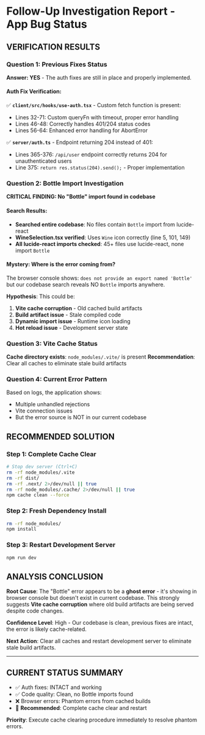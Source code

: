 # Follow-Up Investigation Report - App Bug Status

## VERIFICATION RESULTS

### Question 1: Previous Fixes Status
**Answer: YES** - The auth fixes are still in place and properly implemented.

#### Auth Fix Verification:
✅ **`client/src/hooks/use-auth.tsx`** - Custom fetch function is present:
- Lines 32-71: Custom queryFn with timeout, proper error handling
- Lines 46-48: Correctly handles 401/204 status codes
- Lines 56-64: Enhanced error handling for AbortError

✅ **`server/auth.ts`** - Endpoint returning 204 instead of 401:
- Lines 365-376: `/api/user` endpoint correctly returns 204 for unauthenticated users
- Line 375: `return res.status(204).send();` - Proper implementation

### Question 2: Bottle Import Investigation
**CRITICAL FINDING: No "Bottle" import found in codebase**

#### Search Results:
- **Searched entire codebase**: No files contain `Bottle` import from lucide-react
- **WineSelection.tsx verified**: Uses `Wine` icon correctly (line 5, 101, 149)
- **All lucide-react imports checked**: 45+ files use lucide-react, none import `Bottle`

#### Mystery: Where is the error coming from?
The browser console shows: `does not provide an export named 'Bottle'` but our codebase search reveals NO `Bottle` imports anywhere.

**Hypothesis**: This could be:
1. **Vite cache corruption** - Old cached build artifacts
2. **Build artifact issue** - Stale compiled code
3. **Dynamic import issue** - Runtime icon loading
4. **Hot reload issue** - Development server state

### Question 3: Vite Cache Status
**Cache directory exists**: `node_modules/.vite/` is present
**Recommendation**: Clear all caches to eliminate stale build artifacts

### Question 4: Current Error Pattern
Based on logs, the application shows:
- Multiple unhandled rejections
- Vite connection issues
- But the error source is NOT in our current codebase

## RECOMMENDED SOLUTION

### Step 1: Complete Cache Clear
```bash
# Stop dev server (Ctrl+C)
rm -rf node_modules/.vite
rm -rf dist/
rm -rf .next/ 2>/dev/null || true
rm -rf node_modules/.cache/ 2>/dev/null || true
npm cache clean --force
```

### Step 2: Fresh Dependency Install
```bash
rm -rf node_modules/
npm install
```

### Step 3: Restart Development Server
```bash
npm run dev
```

## ANALYSIS CONCLUSION

**Root Cause**: The "Bottle" error appears to be a **ghost error** - it's showing in browser console but doesn't exist in current codebase. This strongly suggests **Vite cache corruption** where old build artifacts are being served despite code changes.

**Confidence Level**: High - Our codebase is clean, previous fixes are intact, the error is likely cache-related.

**Next Action**: Clear all caches and restart development server to eliminate stale build artifacts.

---

## CURRENT STATUS SUMMARY

- ✅ Auth fixes: INTACT and working
- ✅ Code quality: Clean, no Bottle imports found
- ❌ Browser errors: Phantom errors from cached builds
- 🔄 **Recommended**: Complete cache clear and restart

**Priority**: Execute cache clearing procedure immediately to resolve phantom errors.